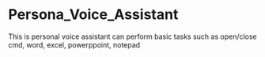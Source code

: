 # Persona_Voice_Assistant
This is personal voice assistant can perform basic tasks such as open/close cmd, word, excel, powerppoint, notepad

